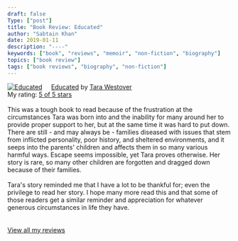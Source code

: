 ```yaml
---
draft: false
Type: ["post"]
title: "Book Review: Educated"
author: "Sabtain Khan"
date: 2019-01-11
description: "----"
keywords: ["book", "reviews", "memoir", "non-fiction", "biography"]
topics: ["book review"]
tags: ["book reviews", "biography", "non-fiction"]
---
```



<a href="https://www.goodreads.com/book/show/35133922-educated" style="float: left; padding-right: 20px"><img border="0" alt="Educated" src="https://i.gr-assets.com/images/S/compressed.photo.goodreads.com/books/1506026635l/35133922._SX98_.jpg" /></a><a href="https://www.goodreads.com/book/show/35133922-educated">Educated</a> by <a href="https://www.goodreads.com/author/show/16121977.Tara_Westover">Tara Westover</a><br/>
My rating: <a href="https://www.goodreads.com/review/show/2660643213">5 of 5 stars</a><br /><br />
This was a tough book to read because of the frustration at the circumstances Tara was born into and the inability for many around her to provide proper support to her, but at the same time it was hard to put down. There are still - and may always be - families diseased with issues that stem from inflicted personality, poor history, and sheltered environments, and it seeps into the parents' children and affects them in so many various harmful ways. Escape seems impossible, yet Tara proves otherwise. Her story is rare, so many other children are forgotten and dragged down because of their families.<br /><br />Tara's story reminded me that I have a lot to be thankful for; even the privilege to read her story. I hope many more read this and that some of those readers get a similar reminder and appreciation for whatever generous circumstances in life they have.<br />
<br/><br/>
<a href="https://www.goodreads.com/review/list/19015356-sabtain-khan">View all my reviews</a>

